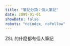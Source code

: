 ```yaml
---
title: "筆記分類：個人筆記"
date: 2099-01-01
showDate: false
robots: "noindex, nofollow"
---
```


ZSL 的什麼都有個人筆記

